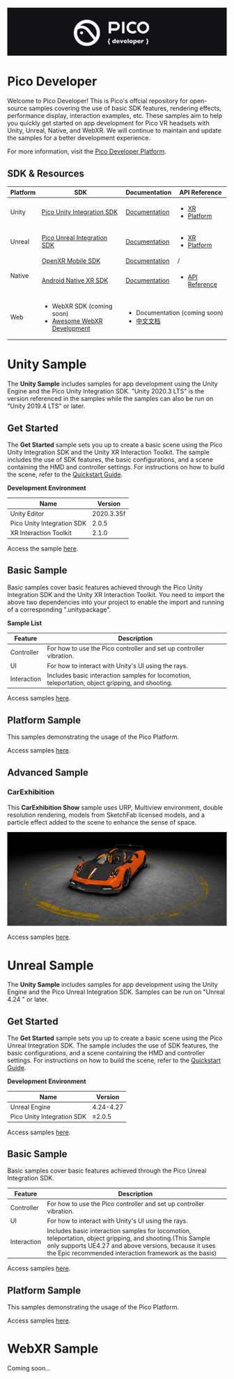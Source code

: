 ![image](https://github.com/Pico-Developer/.github/blob/main/images/logo.png)

# Pico Developer
Welcome to Pico Developer! This is Pico's offcial repository for open-source samples covering the use of basic SDK features, rendering effects, performance display, interaction examples, etc. These samples aim to help you quickly get started on app development for Pico VR headsets with Unity, Unreal, Native, and WebXR. We will continue to maintain and update the samples for a better development experience.

For more information, visit the [Pico Developer Platform](https://developer.pico-interactive.com/).

## SDK & Resources

<table>
    <thead>
        <tr>
            <th>Platform</th>
            <th>SDK</th>
            <th>Documentation</th>
            <th>API Reference</th>
        </tr>
    </thead>
    <tbody>
        <tr>
            <td rowspan=1>Unity</td>
            <td><a href="https://developer-global.pico-interactive.com/sdk?deviceId=1&platformId=1&itemId=12">Pico Unity Integration SDK</a></td>
            <td><a href="https://developer-global.pico-interactive.com/document/unity">Documentation</a></td>
            <td>
                <ul>
                    <li><a href="https://pdocor.pico-interactive.com/reference/unity/xr/2.05/">XR</a></li>
                    <li><a href="https://pdocor.pico-interactive.com/reference/unity/platform/1.0/">Platform</a></li>
                </ul>
            </td>
        </tr>
        <tr>
            <td rowspan=1>Unreal</td>
            <td><a href="https://developer-global.pico-interactive.com/sdk?deviceId=1&platformId=2&itemId=13">Pico Unreal Integration SDK</a></td>
            <td><a href="https://developer-global.pico-interactive.com/document/unreal">Documentation</a></td>
            <td>
                <ul>
                    <li><a href="https://pdocor.pico-interactive.com/reference/unreal/xr/12832/240774/">XR</a></li>
                    <li><a href="https://pdocor.pico-interactive.com/reference/unreal/platform/1.0/">Platform</a></li>
                </ul>
            </td>
        </tr>
        <tr>
            <td rowspan=2>Native</td>
            <td><a href="https://developer-global.pico-interactive.com/sdk?deviceId=1&platformId=3&itemId=11">OpenXR Mobile SDK</a></td>
            <td><a href="https://developer-global.pico-interactive.com/docs/native/en/13158/openxr-mobile-sdk-overview/#introduction-to-openxr">Documentation</a></td>
            <td>/</td>
        </tr>
        <tr>
            <td><a href="https://developer-global.pico-interactive.com/sdk?deviceId=1&platformId=3&itemId=16">Android Native XR SDK</a></td>
            <td><a href="https://developer-global.pico-interactive.com/docs/native/en/13158/android-native-xr-quickstart/#overview">Documentation</a></td>
            <td>
                <ul>
                    <li><a href="https://pdocor.pico-interactive.com/reference/native/xr/2.0.1/">API Reference</a></li>
                </ul>
            </td>
        </tr>
        <tr>
            <td rowspan=1>Web</td>
            <td>
              <ul>
                <li>WebXR SDK (coming soon)</li>
                <li><a href="https://github.com/Pico-Developer/awesome-webxr-development">Awesome WebXR Development</a></li>
              </ul>
            </td>
            <td colspan=2>
              <ul>
                <li>Documentation (coming soon)</li>
                <li><a href="https://developer-cn.pico-interactive.com/document/web/introduce-xr/">中文文档</a></li>
              </ul>
            </td>
        </tr>
    </tbody>
</table>

# Unity Sample
The **Unity Sample** includes samples for app development using the Unity Engine and the Pico Unity Integration SDK. "Unity 2020.3 LTS" is the version referenced in the samples while the samples can also be run on "Unity 2019.4 LTS" or later.

## Get Started
The **Get Started** sample sets you up to create a basic scene using the Pico Unity Integration SDK and the Unity XR Interaction Toolkit. The sample includes the use of SDK features, the basic configurations, and a scene containing the HMD and controller settings. For instructions on how to build the scene, refer to the [Quickstart Guide](https://developer-global.pico-interactive.com/document/unity).

**Development Environment**

| Name  | Version    |
| ----  |  ----      |
| Unity Editor | 2020.3.35f |
| Pico Unity Integration SDK | 2.0.5 |
| XR Interaction Toolkit | 2.1.0 |

Access the sample [here](https://github.com/Pico-Developer/Getstarted-Unity).

## Basic Sample
Basic samples cover basic features achieved through the Pico Unity Integration SDK and the Unity XR Interaction Toolkit. You need to import the above two dependencies into your project to enable the import and running of a corresponding ".unitypackage".

**Sample List**

| Feature | Description |
| -----   |    ----     |
| Controller   |  For how to use the Pico controller and set up controller vibration. |
| UI      |  For how to interact with Unity's UI using the rays. |
| Interaction |   Includes basic interaction samples for locomotion, teleportation, object gripping, and shooting.  |

Access samples [here](https://github.com/Pico-Developer/BasicSample-Unity).

## Platform Sample
This samples demonstrating the usage of the Pico Platform.

Access samples [here](https://github.com/Pico-Developer/PlatformSample-Unity).

## Advanced Sample

### CarExhibition

This **CarExhibition Show** sample uses URP, Multiview environment, double resolution rendering, models from SketchFab licensed models, and a particle effect added to the scene to enhance the sense of space.

![image](https://raw.githubusercontent.com/Pico-Developer/.github/main/images/car.jpg)

Access samples [here](https://github.com/Pico-Developer/CarExhibition-Unity).


# Unreal Sample
The **Unity Sample** includes samples for app development using the Unity Engine and the Pico Unreal Integration SDK. Samples can be run on "Unreal 4.24
" or later.


## Get Started
The **Get Started** sample sets you up to create a basic scene using the Pico Unreal Integration SDK. The sample includes the use of SDK features, the basic configurations, and a scene containing the HMD and controller settings. For instructions on how to build the scene, refer to the [Quickstart Guide](https://developer-global.pico-interactive.com/document/unreal).

**Development Environment**

| Name  | Version    |
| ----  |  ----      |
| Unreal Engine | 4.24-4.27 |
| Pico Unity Integration SDK | ≥2.0.5 |

Access samples [here](https://github.com/Pico-Developer/Getstarted-Unreal).

## Basic Sample
Basic samples cover basic features achieved through the Pico Unreal Integration SDK.

| Feature | Description |
| -----   |    ----     |
| Controller   |  For how to use the Pico controller and set up controller vibration. |
| UI      |  For how to interact with Unity's UI using the rays. |
| Interaction |   Includes basic interaction samples for locomotion, teleportation, object gripping, and shooting.(This Sample only supports UE4.27 and above versions, because it uses the Epic recommended interaction framework as the basis)  |

Access samples [here](https://github.com/Pico-Developer/BasicSample-Unreal/).

## Platform Sample
This samples demonstrating the usage of the Pico Platform.

Access samples [here](https://github.com/Pico-Developer/PlatformSample-Unreal).

# WebXR Sample

Coming soon...
